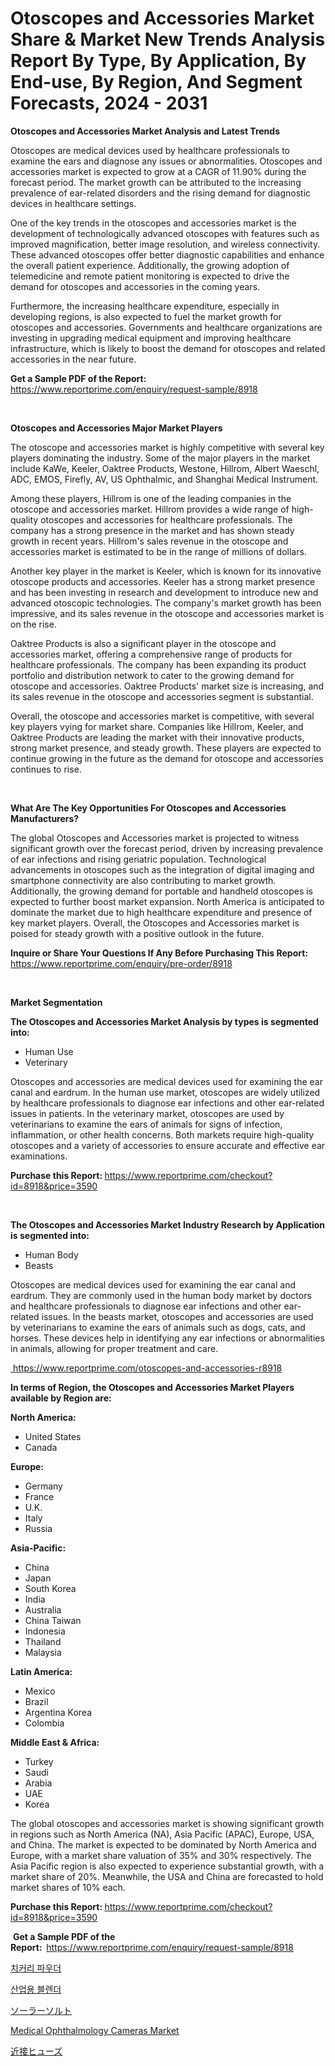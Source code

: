 <p><h1>Otoscopes and Accessories Market Share & Market New Trends Analysis Report By Type, By Application, By End-use, By Region, And Segment Forecasts, 2024 - 2031</h1></p><p><strong>Otoscopes and Accessories Market Analysis and Latest Trends</strong></p>
<p><p>Otoscopes are medical devices used by healthcare professionals to examine the ears and diagnose any issues or abnormalities. Otoscopes and accessories market is expected to grow at a CAGR of 11.90% during the forecast period. The market growth can be attributed to the increasing prevalence of ear-related disorders and the rising demand for diagnostic devices in healthcare settings.</p><p>One of the key trends in the otoscopes and accessories market is the development of technologically advanced otoscopes with features such as improved magnification, better image resolution, and wireless connectivity. These advanced otoscopes offer better diagnostic capabilities and enhance the overall patient experience. Additionally, the growing adoption of telemedicine and remote patient monitoring is expected to drive the demand for otoscopes and accessories in the coming years.</p><p>Furthermore, the increasing healthcare expenditure, especially in developing regions, is also expected to fuel the market growth for otoscopes and accessories. Governments and healthcare organizations are investing in upgrading medical equipment and improving healthcare infrastructure, which is likely to boost the demand for otoscopes and related accessories in the near future.</p></p>
<p><strong>Get a Sample PDF of the Report:&nbsp;</strong> <a href="https://www.reportprime.com/enquiry/request-sample/8918">https://www.reportprime.com/enquiry/request-sample/8918</a></p>
<p>&nbsp;</p>
<p><strong>Otoscopes and Accessories Major Market Players</strong></p>
<p><p>The otoscope and accessories market is highly competitive with several key players dominating the industry. Some of the major players in the market include KaWe, Keeler, Oaktree Products, Westone, Hillrom, Albert Waeschl, ADC, EMOS, Firefly, AV, US Ophthalmic, and Shanghai Medical Instrument.</p><p>Among these players, Hillrom is one of the leading companies in the otoscope and accessories market. Hillrom provides a wide range of high-quality otoscopes and accessories for healthcare professionals. The company has a strong presence in the market and has shown steady growth in recent years. Hillrom's sales revenue in the otoscope and accessories market is estimated to be in the range of millions of dollars.</p><p>Another key player in the market is Keeler, which is known for its innovative otoscope products and accessories. Keeler has a strong market presence and has been investing in research and development to introduce new and advanced otoscopic technologies. The company's market growth has been impressive, and its sales revenue in the otoscope and accessories market is on the rise.</p><p>Oaktree Products is also a significant player in the otoscope and accessories market, offering a comprehensive range of products for healthcare professionals. The company has been expanding its product portfolio and distribution network to cater to the growing demand for otoscope and accessories. Oaktree Products' market size is increasing, and its sales revenue in the otoscope and accessories segment is substantial.</p><p>Overall, the otoscope and accessories market is competitive, with several key players vying for market share. Companies like Hillrom, Keeler, and Oaktree Products are leading the market with their innovative products, strong market presence, and steady growth. These players are expected to continue growing in the future as the demand for otoscope and accessories continues to rise.</p></p>
<p>&nbsp;</p>
<p><strong>What Are The Key Opportunities For Otoscopes and Accessories Manufacturers?</strong></p>
<p><p>The global Otoscopes and Accessories market is projected to witness significant growth over the forecast period, driven by increasing prevalence of ear infections and rising geriatric population. Technological advancements in otoscopes such as the integration of digital imaging and smartphone connectivity are also contributing to market growth. Additionally, the growing demand for portable and handheld otoscopes is expected to further boost market expansion. North America is anticipated to dominate the market due to high healthcare expenditure and presence of key market players. Overall, the Otoscopes and Accessories market is poised for steady growth with a positive outlook in the future.</p></p>
<p><strong>Inquire or Share Your Questions If Any Before Purchasing This Report:</strong> <a href="https://www.reportprime.com/enquiry/pre-order/8918">https://www.reportprime.com/enquiry/pre-order/8918</a></p>
<p>&nbsp;</p>
<p><strong>Market Segmentation</strong></p>
<p><strong>The Otoscopes and Accessories Market Analysis by types is segmented into:</strong></p>
<p><ul><li>Human Use</li><li>Veterinary</li></ul></p>
<p><p>Otoscopes and accessories are medical devices used for examining the ear canal and eardrum. In the human use market, otoscopes are widely utilized by healthcare professionals to diagnose ear infections and other ear-related issues in patients. In the veterinary market, otoscopes are used by veterinarians to examine the ears of animals for signs of infection, inflammation, or other health concerns. Both markets require high-quality otoscopes and a variety of accessories to ensure accurate and effective ear examinations.</p></p>
<p><strong>Purchase this Report:&nbsp;</strong><a href="https://www.reportprime.com/checkout?id=8918&price=3590">https://www.reportprime.com/checkout?id=8918&price=3590</a></p>
<p>&nbsp;</p>
<p><strong>The Otoscopes and Accessories Market Industry Research by Application is segmented into:</strong></p>
<p><ul><li>Human Body</li><li>Beasts</li></ul></p>
<p><p>Otoscopes are medical devices used for examining the ear canal and eardrum. They are commonly used in the human body market by doctors and healthcare professionals to diagnose ear infections and other ear-related issues. In the beasts market, otoscopes and accessories are used by veterinarians to examine the ears of animals such as dogs, cats, and horses. These devices help in identifying any ear infections or abnormalities in animals, allowing for proper treatment and care.</p></p>
<p><a href="https://www.reportprime.com/otoscopes-and-accessories-r8918">&nbsp;https://www.reportprime.com/otoscopes-and-accessories-r8918</a></p>
<p><strong>In terms of Region, the Otoscopes and Accessories Market Players available by Region are:</strong></p>
<p>
    <p> <strong> North America: </strong>
        <ul>
            <li>United States</li>
            <li>Canada</li>
        </ul>
        </p> 
    <p> <strong> Europe: </strong>
        <ul>
            <li>Germany</li>
            <li>France</li>
            <li>U.K.</li>
            <li>Italy</li>
            <li>Russia</li>
        </ul>
        </p> 
    <p> <strong> Asia-Pacific: </strong>
        <ul>
            <li>China</li>
            <li>Japan</li>
            <li>South Korea</li>
            <li>India</li>
            <li>Australia</li>
            <li>China Taiwan</li>
            <li>Indonesia</li>
            <li>Thailand</li>
            <li>Malaysia</li>
        </ul>
        </p> 
    <p> <strong> Latin America: </strong>
        <ul>
            <li>Mexico</li>
            <li>Brazil</li>
            <li>Argentina Korea</li>
            <li>Colombia</li>
        </ul>
        </p> 
    <p> <strong> Middle East & Africa: </strong>
        <ul>
            <li>Turkey</li>
            <li>Saudi</li>
            <li>Arabia</li>
            <li>UAE</li>
            <li>Korea</li>
        </ul>
    </p>
    </p>
<p><p>The global otoscopes and accessories market is showing significant growth in regions such as North America (NA), Asia Pacific (APAC), Europe, USA, and China. The market is expected to be dominated by North America and Europe, with a market share valuation of 35% and 30% respectively. The Asia Pacific region is also expected to experience substantial growth, with a market share of 20%. Meanwhile, the USA and China are forecasted to hold market shares of 10% each.</p></p>
<p><strong>Purchase this Report: </strong><a href="https://www.reportprime.com/checkout?id=8918&price=3590">https://www.reportprime.com/checkout?id=8918&price=3590</a></p>
<p>&nbsp;<strong>Get a Sample PDF of the Report:&nbsp;&nbsp;</strong><a href="https://www.reportprime.com/enquiry/request-sample/8918">https://www.reportprime.com/enquiry/request-sample/8918</a></p>
<p><strong></strong></p>
<p><p><a href="https://medium.com/@danieldobroiu20221/%EC%8B%9C%EC%BD%94%EB%A6%AC-%EB%B6%84%EB%A7%90-%EC%8B%9C%EC%9E%A5-%EB%B6%84%EC%84%9D-%EA%B7%B8%EA%B2%83%EC%9D%98-cagr-%EC%8B%9C%EC%9E%A5-%EC%84%B8%EB%B6%84%ED%99%94-%EB%B0%8F-%EA%B8%80%EB%A1%9C%EB%B2%8C-%EC%82%B0%EC%97%85-%EA%B0%9C%EC%9A%94-f9fc8799192d">치커리 파우더</a></p><p><a href="https://github.com/nuekbpymrrz5/Market-Research-Report-List-1/blob/main/279086221177.md">산업용 블렌더</a></p><p><a href="https://medium.com/@billyarton5656871/%E3%82%BD%E3%83%BC%E3%83%A9%E3%83%BC%E3%82%BD%E3%83%AB%E3%83%88%E5%B8%82%E5%A0%B4%E3%81%AE%E3%82%B7%E3%82%A7%E3%82%A2%E6%8E%A8%E7%A7%BB%E3%81%A8%E5%B8%82%E5%A0%B4%E6%88%90%E9%95%B7%E3%83%88%E3%83%AC%E3%83%B3%E3%83%892024%E5%B9%B4%E3%81%8B%E3%82%892031%E5%B9%B4%E3%81%BE%E3%81%A7-854d6278b538">ソーラーソルト</a></p><p><a href="https://github.com/castoriffic/Market-Research-Report-List-4/blob/main/medical-ophthalmology-cameras-market.md">Medical Ophthalmology Cameras Market</a></p><p><a href="https://medium.com/@diegomoen2016/%E8%BF%91%E6%8E%A5%E4%BF%A1%E7%AE%A1%E5%B8%82%E5%A0%B4-2031%E5%B9%B4%E3%81%BE%E3%81%A7%E3%81%AE%E6%88%90%E5%8A%9F%E3%82%92%E5%8F%8E%E3%82%81%E3%82%8B%E3%83%93%E3%82%B8%E3%83%8D%E3%82%B9%E6%88%A6%E7%95%A5%E3%81%AE%E9%8D%B5-74b152947f6e">近接ヒューズ</a></p></p>